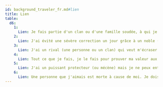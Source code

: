 ```yaml
---
id: background_traveler_fr.md#lien
title: Lien
table:
  d6:
    1:
      Lien: Je fais partie d'un clan ou d'une famille soudée, à qui je dois tout.
    2:
      Lien: J'ai évité une sévère correction un jour grâce à un noble (ou une personne haut placée), je lui dois ma vie.
    3:
      Lien: J'ai un rival (une personne ou un clan) qui veut m'écraser. Je le surpasserai en tout.
    4:
      Lien: Tout ce que je fais, je le fais pour prouver ma valeur aux yeux d'un être aimé.
    5:
      Lien: J'ai un puissant protecteur (ou mécène) mais je ne peux entacher son honneur et son nom.
    6:
      Lien: Une personne que j'aimais est morte à cause de moi. Je dois me racheter.
---
```



